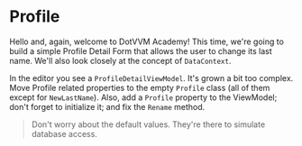 ﻿---
Title: Profile
CodeTask: /resources/020_profile_detail/10_profile.csharp.csx
---

# Profile

Hello and, again, welcome to DotVVM Academy! This time, we're going to build a simple Profile Detail Form that allows the user to change its last name. We'll also look closely at the concept of `DataContext`.

In the editor you see a `ProfileDetailViewModel`. It's grown a bit too complex. Move Profile related properties to the empty `Profile` class (all of them except for `NewLastName`). Also, add a `Profile` property to the ViewModel; don't forget to initialize it; and fix the `Rename` method.

> Don't worry about the default values. They're there to simulate database access.